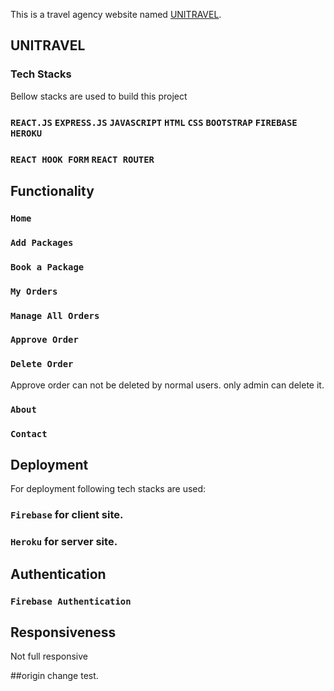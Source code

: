 This is a travel agency website named [UNITRAVEL](https://uni-travel-react-website.web.app/home).

## UNITRAVEL

### Tech Stacks

Bellow stacks are used to build this project

### `REACT.JS` `EXPRESS.JS` `JAVASCRIPT` `HTML` `CSS` `BOOTSTRAP` `FIREBASE` `HEROKU`

### `REACT HOOK FORM` `REACT ROUTER`

## Functionality

### `Home`

### `Add Packages`

### `Book a Package`

### `My Orders`

### `Manage All Orders`

### `Approve Order`

### `Delete Order`

Approve order can not be deleted by normal users. only admin can delete it.

### `About`

### `Contact`

## Deployment

For deployment following tech stacks are used:

### `Firebase` for client site.

### `Heroku` for server site.

## Authentication

### `Firebase Authentication`

## Responsiveness

Not full responsive

##origin change test.
